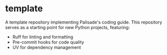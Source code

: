 # template

A template repository implementing Palisade's coding guide. This repository serves as a starting point for new Python projects, featuring:

- Ruff for linting and formatting
- Pre-commit hooks for code quality
- UV for dependency management
